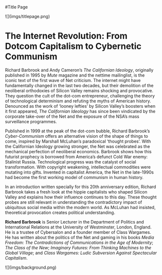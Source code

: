 #Title Page
<div class="title">![](imgs/titlepage.png)</div>


# The Internet Revolution: From Dotcom Capitalism to Cybernetic Communism
<!-- backcover text -->
<span class="white">Richard Barbrook and Andy Cameron’s *The Californian Ideology*,
originally published in 1995 by *Mute* magazine and the nettime
mailinglist, is the iconic text of the first wave of Net criticism. The
internet might have fundamentally changed in the last two decades, but
their demolition of the neoliberal orthodoxies of Silicon Valley remains
shocking and provocative. They question the cult of the dot-com
entrepreneur, challenging the theory of technological determinism and
refuting the myths of American history. Denounced as the work of ‘looney
lefties’ by Silicon Valley’s boosters when it first appeared, *The
Californian Ideology* has since been vindicated by the corporate
take-over of the Net and the exposure of the NSA’s mass surveillance
  programmes.</span>

<span class="white">Published in 1999 at the peak of the dot-com bubble, Richard Barbrook’s
*Cyber-Communism* offers an alternative vision of the shape of things to
come, inspired by Marshall McLuhan’s paradoxical ‘thought probes’. With
the Californian Ideology growing stronger, the Net was celebrated as the
mechanical perfection of neoliberal economics. Barbrook shows how this
futurist prophecy is borrowed from America’s defunct Cold War enemy:
Stalinist Russia. Technological progress was the catalyst of social
transformation. With copyright weakening, intellectual commodities were
mutating into gifts. Invented in capitalist America, the Net in the
late-1990s had become the first working model of communism in human
  history.</span>

<span class="white">In an introduction written specially for this 20th anniversary edition,
Richard Barbrook takes a fresh look at the hippie capitalists who shaped
Silicon Valley and explains how their influence continues to this day.
These thought probes are still relevant in understanding the
contradictory impact of ubiquitous social media within the modern world.
As McLuhan had insisted, theoretical provocation creates political
  understanding.</span>

<span class="white">**Richard Barbrook** is Senior Lecturer in the Department of Politics
and International Relations at the University of Westminster, London,
England. He is a trustee of Cybersalon and a founder member of Class
Wargames. He has written about the politics of the Net and gaming in his
books *Media Freedom: The Contradictions of Communications in the Age of
Modernity*; *The Class of the New*; *Imaginary Futures: From Thinking
Machines to the Global Village*; and *Class Wargames: Ludic Subversion
  Against Spectacular Capitalism*.</span>

<div class="background">![](imgs/background.png)</div>
